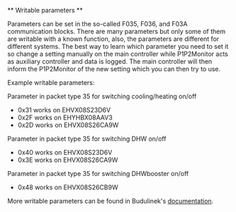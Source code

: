 ** Writable parameters **

Parameters can be set in the so-called F035, F036, and F03A communication blocks. There are many parameters but only some of them are writable with a known function, also, the parameters are different for different systems. The best way to learn which parameter you need to set it so change a setting manually on the main controller while P1P2Monitor acts as auxiliary controller and data is logged. The main controller will then inform the P1P2Monitor of the new setting which you can then try to use.

Example writable parameters:

Parameter in packet type 35 for switching cooling/heating on/off

- 0x31 works on EHVX08S23D6V
- 0x2F works on EHYHBX08AAV3      
- 0x2D works on EHVX08S26CA9W     

Parameter in packet type 35 for switching DHW on/off
- 0x40 works on EHVX08S23D6V      
- 0x3E works on EHVX08S26CA9W

Parameter in packet type 35 for switching DHWbooster on/off
- 0x48 works on EHVX08S26CB9W

More writable parameters can be found in Budulinek's [documentation](https://github.com/budulinek/Daikin-P1P2---UDP-Gateway/blob/main/Payload-data-write.md).
